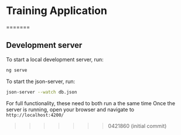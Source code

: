 # Training Application
=======
## 

## Development server

To start a local development server, run:

```bash
ng serve
```

To start the json-server, run:

```bash
json-server --watch db.json
``` 

For full functionality, these need to both run a the same time
Once the server is running, open your browser and navigate to `http://localhost:4200/` 

>>>>>>> 0421860 (initial commit)

